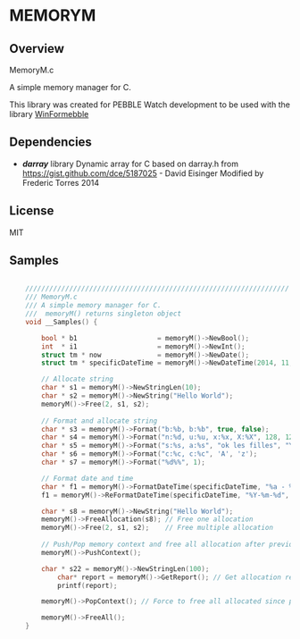 MEMORYM
=======

## Overview

MemoryM.c

A simple memory manager for C.

This library was created for PEBBLE Watch development to be used with 
the library [WinFormebble](https://github.com/fredericaltorres/WinFormebble)

## Dependencies

- ***darray*** library
    Dynamic array for C based on darray.h from https://gist.github.com/dce/5187025 - David Eisinger
    Modified by Frederic Torres 2014

## License

MIT

## Samples

```C

    //////////////////////////////////////////////////////////////////
    /// MemoryM.c 
    /// A simple memory manager for C.
    ///  memoryM() returns singleton object
    void __Samples() {

        bool * b1                    = memoryM()->NewBool();
        int  * i1                    = memoryM()->NewInt();
        struct tm * now              = memoryM()->NewDate();
        struct tm * specificDateTime = memoryM()->NewDateTime(2014, 11, 22, 1, 2, 3);

        // Allocate string
        char * s1 = memoryM()->NewStringLen(10);    
        char * s2 = memoryM()->NewString("Hello World");
        memoryM()->Free(2, s1, s2);
    
        // Format and allocate string
        char * s3 = memoryM()->Format("b:%b, b:%b", true, false);
        char * s4 = memoryM()->Format("n:%d, u:%u, x:%x, X:%X", 128, 128, 128, 128);
        char * s5 = memoryM()->Format("s:%s, a:%s", "ok les filles", "Yes");
        char * s6 = memoryM()->Format("c:%c, c:%c", 'A', 'z');
        char * s7 = memoryM()->Format("%d%%", 1);

        // Format date and time
        char * f1 = memoryM()->FormatDateTime(specificDateTime, "%a - %b %d");
        f1 = memoryM()->ReFormatDateTime(specificDateTime, "%Y-%m-%d", f1);

        char * s8 = memoryM()->NewString("Hello World");
        memoryM()->FreeAllocation(s8); // Free one allocation
        memoryM()->Free(2, s1, s2);    // Free multiple allocation
        
        // Push/Pop memory context and free all allocation after previous Push
        memoryM()->PushContext();

        char * s22 = memoryM()->NewStringLen(100);
            char* report = memoryM()->GetReport(); // Get allocation report
            printf(report);

        memoryM()->PopContext(); // Force to free all allocated since previous push

        memoryM()->FreeAll();
    }


```
